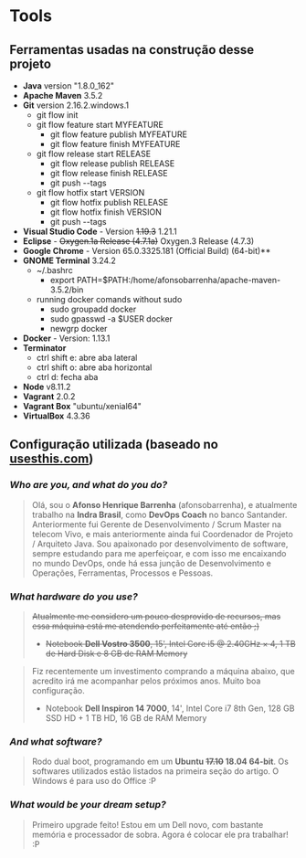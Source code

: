 # Tools

## Ferramentas usadas na construção desse projeto

- **Java** version "1.8.0_162"
- **Apache Maven** 3.5.2
- **Git** version 2.16.2.windows.1
    - git flow init
    - git flow feature start MYFEATURE
        - git flow feature publish MYFEATURE
        - git flow feature finish MYFEATURE
    - git flow release start RELEASE
        - git flow release publish RELEASE
        - git flow release finish RELEASE
        - git push --tags
    - git flow hotfix start VERSION
        - git flow hotfix publish RELEASE
        - git flow hotfix finish VERSION
        - git push --tags
- **Visual Studio Code** - Version ~~1.19.3~~ 1.21.1
- **Eclipse** - ~~Oxygen.1a Release (4.7.1a)~~ Oxygen.3 Release (4.7.3)
- **Google Chrome** - Version 65.0.3325.181 (Official Build) (64-bit)**
- **GNOME Terminal** 3.24.2
    - ~/.bashrc
        - export PATH=$PATH:/home/afonsobarrenha/apache-maven-3.5.2/bin
    - running docker comands without sudo
        - sudo groupadd docker
        - sudo gpasswd -a $USER docker
        - newgrp docker
- **Docker** - Version: 1.13.1
- **Terminator**
  - ctrl shift e: abre aba lateral
  - ctrl shift o: abre aba horizontal
  - ctrl d: fecha aba
- **Node** v8.11.2
- **Vagrant** 2.0.2
- **Vagrant Box** "ubuntu/xenial64"
- **VirtualBox** 4.3.36

## Configuração utilizada (baseado no [usesthis.com](usesthis.com))

### *Who are you, and what do you do?*

> Olá, sou o **Afonso Henrique Barrenha** (afonsobarrenha), e atualmente trabalho na **Indra Brasil**, como **DevOps Coach** no banco Santander. Anteriormente fui Gerente de Desenvolvimento / Scrum Master na telecom Vivo, e mais anteriormente ainda fui Coordenador de Projeto / Arquiteto Java. Sou apaixonado por desenvolvimento de software, sempre estudando para me aperfeiçoar, e com isso me encaixando no mundo DevOps, onde há essa junção de Desenvolvimento e Operações, Ferramentas, Processos e Pessoas.

### *What hardware do you use?*

> ~~Atualmente me considero um pouco desprovido de recursos, mas essa máquina está me atendendo perfeitamente até então ;)~~
> - ~~Notebook **Dell Vostro 3500**, 15', Intel Core i5 @ 2.40GHz × 4, 1 TB de Hard Disk e 8 GB de RAM Memory~~

> Fiz recentemente um investimento comprando a máquina abaixo, que acredito irá me acompanhar pelos próximos anos. Muito boa configuração.
> - Notebook **Dell Inspiron 14 7000**, 14', Intel Core i7 8th Gen, 128 GB SSD HD + 1 TB HD, 16 GB de RAM Memory

### *And what software?*

> Rodo dual boot, programando em um **Ubuntu ~~17.10~~ 18.04 64-bit**. Os softwares utilizados estão listados na primeira seção do artigo. O Windows é para uso do Office :P

### *What would be your dream setup?*

> Primeiro upgrade feito! Estou em um Dell novo, com bastante memória e processador de sobra. Agora é colocar ele pra trabalhar! :P